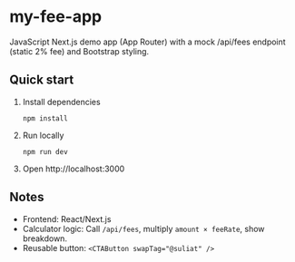 # my-fee-app
JavaScript Next.js demo app (App Router) with a mock /api/fees endpoint (static 2% fee) and Bootstrap styling.

## Quick start

1. Install dependencies
   ```
   npm install
   ```

2. Run locally
   ```
   npm run dev
   ```

3. Open http://localhost:3000

## Notes
- Frontend: React/Next.js
- Calculator logic: Call `/api/fees`, multiply `amount × feeRate`, show breakdown.
- Reusable button: `<CTAButton swapTag="@suliat" />`
